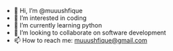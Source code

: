 - 👋 Hi, I’m @muuushfique
- 👀 I’m interested in coding
- 🌱 I’m currently learning python
- 💞️ I’m looking to collaborate on software development
- 📫 How to reach me: muuushfique@gmail.com

<!---
muuushfique/muuushfique is a ✨ special ✨ repository because its `README.md` (this file) appears on your GitHub profile.
You can click the Preview link to take a look at your changes.
--->
